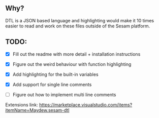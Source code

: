 ## Why?
DTL is a JSON based language and highlighting would make it 10 times easier to read and work on these files outside of the Sesam platform.


## TODO:
- [x] Fill out the readme with more detail + installation instructions
- [x] Figure out the weird behaviour with function highlighting
- [x] Add highlighting for the built-in variables
- [x] Add support for single line comments
- [ ] Figure out how to implement multi line comments


Extensions link: https://marketplace.visualstudio.com/items?itemName=Maydew.sesam-dtl
